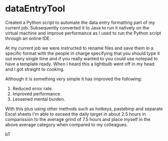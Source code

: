 # dataEntryTool
Created a Python script to automate the data entry formatting part of my current job. Subsequently converted it to Java to run it natively on the virtual machine and improve performance as I used to run the Python script through an online IDE.

At my current job we were instructed to rename files and save them in a specific format with the people in charge specifying that you should type it out every single time and if you really wanted to you could use notepad to have a template ready. When I heard this a lightbulb went off in my head and I got straight to cooking.

Although it is something very simple it has improved the following:
1) Reduced error rate.
2) Improved performance.
3) Lessened mental burden.

With this plus using other methods such as hotkeys, pastebinp and separate Excel sheets I'm able to exceed the daily target in about 2.5 hours in comparission to the average grind of 7.5 hours and place myself in the above average category when compared to my colleagues.

bT
